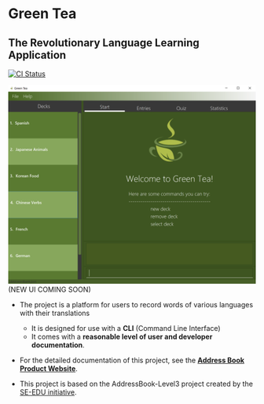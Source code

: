 # Green Tea
## The Revolutionary Language Learning Application

[![CI Status](https://github.com/se-edu/addressbook-level3/workflows/Java%20CI/badge.svg)](https://github.com/se-edu/addressbook-level3/actions)

![Ui](docs/images/Ui.png)
(NEW UI COMING SOON)


* The project is a platform for users to record words of various languages with their translations
  * It is designed for use with a **CLI** (Command Line Interface)
  * It comes with a **reasonable level of user and developer documentation**.
  
* For the detailed documentation of this project, see the **[Address Book Product Website](https://se-education.org/addressbook-level3)**.
* This project is based on the AddressBook-Level3 project created by the [SE-EDU initiative](https://se-education.org).
